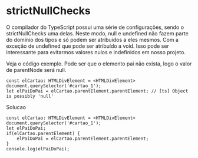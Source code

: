 # strictNullChecks

O compilador do TypeScript possui uma série de configurações, sendo o strictNullChecks uma delas. Neste modo, null e undefined não fazem parte do domínio dos tipos e só podem ser atribuídos a eles mesmos. Com a exceção de undefined que pode ser atribuído a void. Isso pode ser interessante para evitarmos valores nulos e indefinidos em nosso projeto.

Veja o código exemplo. Pode ser que o elemento pai não exista, logo o valor de parentNode será null.

```tsx
const elCartao: HTMLDivElement = <HTMLDivElement> document.querySelector('#cartao_1');
let elPaiDoPai = elCartao.parentElement.parentElement; // [ts] Object is possibly 'null'
```

Solucao

```tsx
const elCartao: HTMLDivElement = <HTMLDivElement> document.querySelector('#cartao_1');
let elPaiDoPai;
if(elCartao.parentElement) {
    elPaiDoPai = elCartao.parentElement.parentElement;
}
console.log(elPaiDoPai);
```
